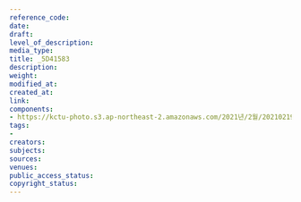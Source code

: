 ```yaml
---
reference_code: 
date: 
draft: 
level_of_description: 
media_type: 
title: _5D41583
description: 
weight: 
modified_at: 
created_at: 
link: 
components:
- https://kctu-photo.s3.ap-northeast-2.amazonaws.com/2021년/2월/20210219_백기완+선생+발인.영결식.하관/송승현/_5D41583.jpg
tags:
- 
creators: 
subjects: 
sources: 
venues: 
public_access_status: 
copyright_status: 
---
```

